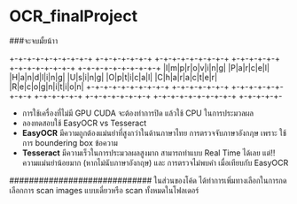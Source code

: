 # OCR_finalProject
###จะจบมั้ยน้าา


 +-+-+-+-+-+-+-+-+-+ +-+-+-+-+-+-+ +-+-+-+-+-+-+-+-+ +-+-+-+-+-+ +-+-+-+-+-+-+-+ +-+-+-+-+-+-+-+-+-+
 |I|m|p|r|o|v|i|n|g| |P|a|r|c|e|l| |H|a|n|d|l|i|n|g| |U|s|i|n|g| |O|p|t|i|c|a|l| |C|h|a|r|a|c|t|e|r| |R|e|c|o|g|n|i|t|i|o|n|
 +-+-+-+-+-+-+-+-+-+ +-+-+-+-+-+-+ +-+-+-+-+-+-+-+-+ +-+-+-+-+-+ +-+-+-+-+-+-+-+ +-+-+-+-+-+-+-+-+-+ +-+-+-+-+-
   
                                                                                                                                                                 
- การใช้เครื่องที่ไม่มี GPU CUDA จะต้องทำการปิด แล้วใช้ CPU ในการประมวลผล
- ลองทดสอบใช้ EasyOCR vs Tesseract
- **EasyOCR**  มีความถูกต้องแม่นยำที่สูงกว่าในด้านภาษาไทย การตรวจจับภาษาอังกฦษ เพราะ ใช้การ boundering box ข้อความ
- **Tesseract** มีความเร็วในการประมวลผลสูงมาก สามารถทำแบบ Real Time ได้เลย แต่!! ความแม่นยำน้อยมาก (หากไม่นับภาษาอังกฤษ) และ การตรวจไม่พบคำ เมื่อเทียบกับ EasyOCR

#############################
ในส่วนของโค้ด ได้ทำการเพิ่มทางเลือกในการกดเลือกการ scan images แบบเดี่ยวหรือ scan ทั้งหมดในโฟลเดอร์
